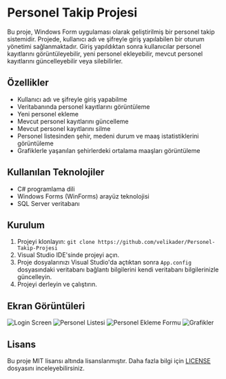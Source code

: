 # Personel Takip Projesi

Bu proje, Windows Form uygulaması olarak geliştirilmiş bir personel takip sistemidir. Projede, kullanıcı adı ve şifreyle giriş yapılabilen bir oturum yönetimi sağlanmaktadır. Giriş yapıldıktan sonra kullanıcılar personel kayıtlarını görüntüleyebilir, yeni personel ekleyebilir, mevcut personel kayıtlarını güncelleyebilir veya silebilirler.

## Özellikler

- Kullanıcı adı ve şifreyle giriş yapabilme
- Veritabanında personel kayıtlarını görüntüleme
- Yeni personel ekleme
- Mevcut personel kayıtlarını güncelleme
- Mevcut personel kayıtlarını silme
- Personel listesinden şehir, medeni durum ve maaş istatistiklerini görüntüleme
- Grafiklerle yaşanılan şehirlerdeki ortalama maaşları görüntüleme

## Kullanılan Teknolojiler

- C# programlama dili
- Windows Forms (WinForms) arayüz teknolojisi
- SQL Server veritabanı

## Kurulum

1. Projeyi klonlayın: `git clone https://github.com/velikader/Personel-Takip-Projesi`
2. Visual Studio IDE'sinde projeyi açın.
3. Proje dosyalarınızı Visual Studio'da açtıktan sonra `App.config` dosyasındaki veritabanı bağlantı bilgilerini kendi veritabanı bilgilerinizle güncelleyin.
4. Projeyi derleyin ve çalıştırın.

## Ekran Görüntüleri

![Login Screen](screenshots/login.png)
![Personel Listesi](screenshots/personel_list.png)
![Personel Ekleme Formu](screenshots/personel_ekle.png)
![Grafikler](screenshots/grafikler.png)

## Lisans

Bu proje MIT lisansı altında lisanslanmıştır. Daha fazla bilgi için [LICENSE](LICENSE) dosyasını inceleyebilirsiniz.
